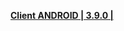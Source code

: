 **[Client ANDROID | 3.9.0 |](https://download-sea.mihoyo.com/dowload-porter/2020/05/14/20200506-134718-oversea_android_sim-Global-v3_9-987f508aec2-936-3.9.0-ASB-il2cpp-download.apk)**
